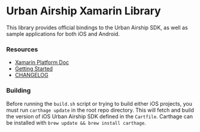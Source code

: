 # Urban Airship Xamarin Library

This library provides official bindings to the Urban Airship SDK, as well as sample applications for both iOS and Android.

### Resources

 - [Xamarin Platform Doc](http://docs.urbanairship.com/platform/xamarin.html)
 - [Getting Started](GettingStarted.md)
 - [CHANGELOG](CHANGELOG.md)


### Building

Before running the `build.sh` script or trying to build either iOS projects, you must
run `carthage update` in the root repo directory. This will fetch and build the version
of iOS Urban Airship SDK defined in the `Cartfile`. Carthage can be installed with
`brew update && brew install carthage`.
